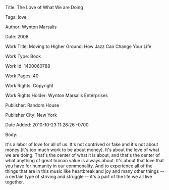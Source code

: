 Title:  The Love of What We are Doing

Tags:   love

Author: Wynton Marsalis

Date:   2008

Work Title: Moving to Higher Ground: How Jazz Can Change Your Life

Work Type: Book

Work Id: 1400060788

Work Pages: 40

Work Rights: Copyright

Work Rights Holder: Wynton Marsalis Enterprises

Publisher: Random House

Publisher City: New York

Date Added: 2010-10-23 11:28:26 -0700

Body: 

It's a labor of love for all of us. It's not contrived or fake and it's not about money (it's too much work to be about money). It's about the love of what we are doing. That's the center of what it is about, and that's the center of what anything of great human value is always about. It's about that love that you have for humanity in our commonality. And to experience all of the things that are in this music like heartbreak and joy and many other things -- a certain type of striving and struggle -- it's a part of the life we all live together.

